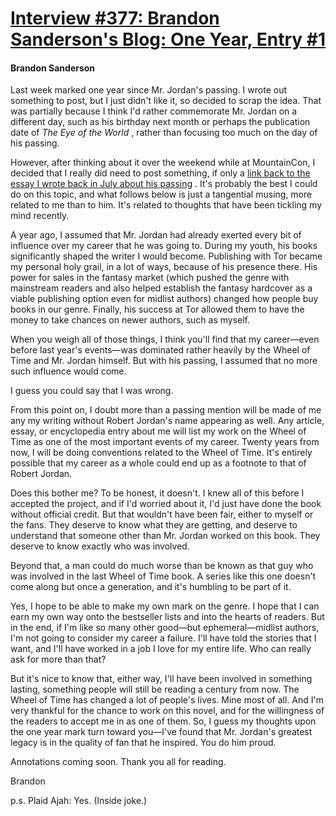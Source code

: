 # [Interview #377: Brandon Sanderson's Blog: One Year, Entry #1](https://www.theoryland.com/intvmain.php?i=377#1)

#### Brandon Sanderson

Last week marked one year since Mr. Jordan's passing. I wrote out something to post, but I just didn't like it, so decided to scrap the idea. That was partially because I think I'd rather commemorate Mr. Jordan on a different day, such as his birthday next month or perhaps the publication date of
*The Eye of the World*
, rather than focusing too much on the day of his passing.

However, after thinking about it over the weekend while at MountainCon, I decided that I really did need to post something, if only a
[link back to the essay I wrote back in July about his passing](http://www.brandonsanderson.com/blog/677/A-Gift)
. It's probably the best I could do on this topic, and what follows below is just a tangential musing, more related to me than to him. It's related to thoughts that have been tickling my mind recently.

A year ago, I assumed that Mr. Jordan had already exerted every bit of influence over my career that he was going to. During my youth, his books significantly shaped the writer I would become. Publishing with Tor became my personal holy grail, in a lot of ways, because of his presence there. His power for sales in the fantasy market (which pushed the genre with mainstream readers and also helped establish the fantasy hardcover as a viable publishing option even for midlist authors) changed how people buy books in our genre. Finally, his success at Tor allowed them to have the money to take chances on newer authors, such as myself.

When you weigh all of those things, I think you'll find that my career—even before last year's events—was dominated rather heavily by the Wheel of Time and Mr. Jordan himself. But with his passing, I assumed that no more such influence would come.

I guess you could say that I was wrong.

From this point on, I doubt more than a passing mention will be made of me any my writing without Robert Jordan's name appearing as well. Any article, essay, or encyclopedia entry about me will list my work on the Wheel of Time as one of the most important events of my career. Twenty years from now, I will be doing conventions related to the Wheel of Time. It's entirely possible that my career as a whole could end up as a footnote to that of Robert Jordan.

Does this bother me? To be honest, it doesn't. I knew all of this before I accepted the project, and if I'd worried about it, I'd just have done the book without official credit. But that wouldn't have been fair, either to myself or the fans. They deserve to know what they are getting, and deserve to understand that someone other than Mr. Jordan worked on this book. They deserve to know exactly who was involved.

Beyond that, a man could do much worse than be known as that guy who was involved in the last Wheel of Time book. A series like this one doesn't come along but once a generation, and it's humbling to be part of it.

Yes, I hope to be able to make my own mark on the genre. I hope that I can earn my own way onto the bestseller lists and into the hearts of readers. But in the end, if I'm like so many other good—but ephemeral—midlist authors, I'm not going to consider my career a failure. I'll have told the stories that I want, and I'll have worked in a job I love for my entire life. Who can really ask for more than that?

But it's nice to know that, either way, I'll have been involved in something lasting, something people will still be reading a century from now. The Wheel of Time has changed a lot of people's lives. Mine most of all. And I'm very thankful for the chance to work on this novel, and for the willingness of the readers to accept me in as one of them. So, I guess my thoughts upon the one year mark turn toward you—I've found that Mr. Jordan's greatest legacy is in the quality of fan that he inspired. You do him proud.

Annotations coming soon. Thank you all for reading.

Brandon

p.s. Plaid Ajah: Yes. (Inside joke.)

